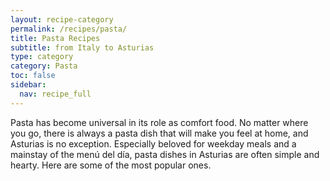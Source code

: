 ```yaml
---
layout: recipe-category
permalink: /recipes/pasta/
title: Pasta Recipes
subtitle: from Italy to Asturias
type: category
category: Pasta
toc: false
sidebar:
  nav: recipe_full
---
```

Pasta has become universal in its role as comfort food. No matter where you go, there is always a pasta dish that will make you feel at home, and Asturias is no exception. Especially beloved for weekday meals and a mainstay of the menú del día, pasta dishes in Asturias are often simple and hearty. Here are some of the most popular ones.